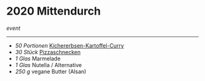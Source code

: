 # 2020 Mittendurch

*event*

---

- *50 Portionen* [Kichererbsen-Kartoffel-Curry](Kichererbsen_Kartoffel_Curry.md)
- *30 Stück* [Pizzaschnecken](Pizzaschnecken.md)  
- *1 Glas* Marmelade
- *1 Glas* Nutella / Alternative
- *250 g* vegane Butter (Alsan) 